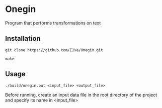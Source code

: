 # Onegin


Program that performs transformations on text

## Installation

```shell
git clone https://github.com/I1Va/Onegin.git

make
```

## Usage
```shell
./build/onegin.out <input_file> <output_file>
```
Before running, create an input data file in the root directory of the project and specify its name in <input_file>
<!-- ![example_mode.png](images/example_mode.png)

```shell
make testing
```
![testing_mode.png](images/testing_mode.png)

```shell
make launch
```
![User_mode.png](images/user_mode.png)

```shell
make parsing
```
![parsing mode](images/parsing_mode.png)

## Features
1.  ***testing mode***
  * Support manual testing mode:
    * Write your tests into `MANUAL_TESTS[]` variable of `quadr_equ_solver_funcs.cpp` file
    * Or write your tests into `PATH_AUTO_TESTS`, launch auto tests mode and enter 0 in tests generate number question. In this case programm won't erase data from your tests file
  * Support auto testing mode
    * Generates chosen number of random quadratic equations into file `PATH_AUTO_TESTS`
  * Suppor reading tests from array and file

2.  ***Self-written random generator***

    Based on *Linear congruential generator*:

    $X_{i+1} = (aX_{i} + c) \mod m$

    With *Borland C/C++ constants* ([see other constants](https://en.wikipedia.org/wiki/Linear_congruential_generator))

    $m = 2^{32};\ a = 22695477;\ c = 1;$
    Writes current seed into file located by `PATH_CUR_SEED[]` (see section: ([Settings](https://github.com/I1Va/quadr_equ/tree/progress?tab=readme-ov-file#settings)))

3. ***Color output***

4. ***Quadratic equation parsing mode***
  * Parse entered quadratic equation
  * Process extra spaces
  * Maintains x**2 or x^2 records of x² member

## Settings

You can change system variables in file `quadr_equ/quadr_config.h`:

`PATH_AUTO_TESTS[]` — path to auto tests generating in testing mode


`PATH_CUR_SEED[]` — path to file in which random generator will write current random number


`PATH_EXAMPLE[]` — path, where example quadratic equation is located (from example mode)

## Documentation
To create documentation by doxygen by command:

```shell
doxygen doxygen.config
```

Html file locates in `quadr_equ/html/index.html`

 -->










